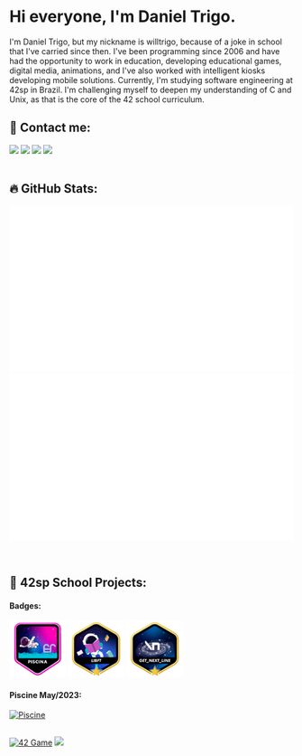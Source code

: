 <h1>
	Hi everyone, I'm Daniel Trigo.
</h1>
I'm Daniel Trigo, but my nickname is willtrigo, because of a joke in school that I've carried since then. I've been programming since 2006 and have had the opportunity to work in education, developing educational games, digital media, animations, and I've also worked with intelligent kiosks developing mobile solutions. Currently, I'm studying software engineering at 42sp in Brazil. I'm challenging myself to deepen my understanding of C and Unix, as that is the core of the 42 school curriculum.
<br>
<h2>
	📩 Contact me:
</h2>
<div align="left" style="display:inline_block"> 
  <a href="https://www.linkedin.com/in/will-trigo" target="_blank"><img src="https://img.shields.io/badge/LinkedIn-0077B5?style=for-the-badge&logo=linkedin&logoColor=white" target="_blank"></a>
  <a href = "mailto:wiltlrigo@gmail.com"><img src="https://img.shields.io/badge/Gmail-D14836?style=for-the-badge&logo=gmail&logoColor=white" target="_blank"></a>
  <a href="https://instagram.com/willtrigo" target="_blank"><img src="https://img.shields.io/badge/-Instagram-%23E4405F?style=for-the-badge&logo=instagram&logoColor=white" target="_blank"></a>
  <a href="https://discordapp.com/users/willtrigo#8664" target="_blank"><img src="https://img.shields.io/badge/-Discord-7289DA?style=for-the-badge&logo=Discord&logoColor=white" target="_blank"></a>
</div>
<br>
<h2>
	🔥 GitHub Stats:
</h2>
<div align=center>

[![status](https://raw.githubusercontent.com/willtrigo/github-stats-transparent/output/generated/overview.svg)](#)
[![languages](https://raw.githubusercontent.com/willtrigo/github-stats-transparent/output/generated/languages.svg)](#)

<div/>
<div align="left"> <div/>
<br>
<h2>
	🏅 42sp School Projects:
</h2>
<h4>
	Badges:
</h4>
<a href="https://github.com/willtrigo/42_school/tree/main/42_piscine"><img src='https://github.com/willtrigo/willtrigo/blob/main/42_badges/piscine.png' usemap="" alt='Piscine' width="100"/></a>
<a href="#"><img src='https://github.com/willtrigo/willtrigo/blob/main/42_badges/libftm.png' usemap="" alt='Libft' width="100"/></a>
<a href="#"><img src='https://github.com/willtrigo/willtrigo/blob/main/42_badges/get_next_linem.png' usemap="" alt='Get next line' width="100"/></a>
<h4>
	Piscine May/2023:
</h4>


[![Piscine](https://img.shields.io/badge/42-Repository-%231283C4)](https://github.com/willtrigo/42_school/tree/main/42_piscine)

<h2></h2>

[![42 Game](https://img.shields.io/badge/Game-profile-0a66c2?style=flat-square&logo=42&logoColor=white)](https://game.42sp.org.br/cadet/dande-je)
![](https://komarev.com/ghpvc/?username=willtrigo&color=blue)
